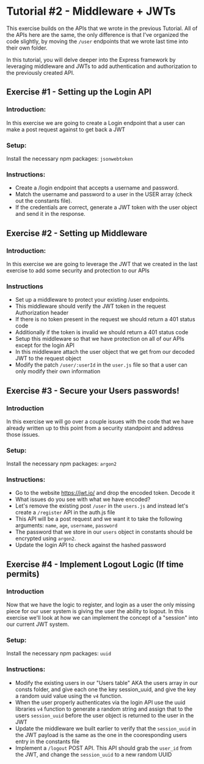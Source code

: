# Tutorial #2 - Middleware + JWTs
This exercise builds on the APIs that we wrote in the previous Tutorial. All of the APIs here are the same, the only difference is that I've organized the code slightly, by moving the `/user` endpoints that we wrote last time into their own folder.

In this tutorial, you will delve deeper into the Express framework by leveraging middleware and JWTs to add authentication and authorization to the previously created API.

## Exercise #1 - Setting up the Login API
### Introduction:
In this exercise we are going to create a Login endpoint that a user can make a post request against to get back a JWT

### Setup:
Install the necessary npm packages: `jsonwebtoken`

### Instructions:
- Create a /login endpoint that accepts a username and password.
- Match the username and password to a user in the USER array (check out the constants file).
- If the credentials are correct, generate a JWT token with the user object and send it in the response.


## Exercise #2 - Setting up Middleware
### Introduction:
In this exercise we are going to leverage the JWT that we created in the last exercise to add some security and protection to our APIs

### Instructions
- Set up a middleware to protect your existing /user endpoints.
- This middleware should verify the JWT token in the request Authorization header
- If there is no token present in the request we should return a 401 status code
- Additionally if the token is invalid we should return a 401 status code
- Setup this middleware so that we have protection on all of our APIs except for the login API
- In this middleware attach the user object that we get from our decoded JWT to the request object
- Modify the patch `/user/:userId` in the `user.js` file so that a user can only modify their own information


## Exercise #3 - Secure your Users passwords!
### Introduction 
In this exercise we will go over a couple issues with the code that we have already written up to this point from a security standpoint and address those issues.

### Setup:
Install the necessary npm packages: `argon2`

### Instructions:
- Go to the website https://jwt.io/ and drop the encoded token. Decode it
- What issues do you see with what we have encoded?
- Let's remove the existing post `/user` in the `users.js` and instead let's create a `/register` API in the auth.js file
- This API will be a post request and we want it to take the following arguments: `name`, `age`, `username`, `password`
- The password that we store in our `users` object in constants should be encrypted using `argon2`.
- Update the login API to check against the hashed password

## Exercise #4 - Implement Logout Logic (If time permits)
### Introduction
Now that we have the logic to register, and login as a user the only missing piece for our user system is giving the user the ability to logout. In this exercise we'll look at how we can implement the concept of a "session" into our current JWT system.

### Setup:
Install the necessary npm packages: `uuid`

### Instructions:
- Modify the existing users in our "Users table" AKA the users array in our consts folder, and give each one the key session_uuid, and give the key a random uuid value using the `v4` function.
- When the user properly authenticates via the login API use the uuid libraries `v4` function to generate a random string and assign that to the users `session_uuid` before the user object is returned to the user in the JWT
- Update the middleware we built earlier to verify that the `session_uuid` in the JWT payload is the same as the one in the cooresponding users entry in the constants file
- Implement a `/logout` POST API. This API should grab the `user_id` from the JWT, and change the `session_uuid` to a new random UUID


